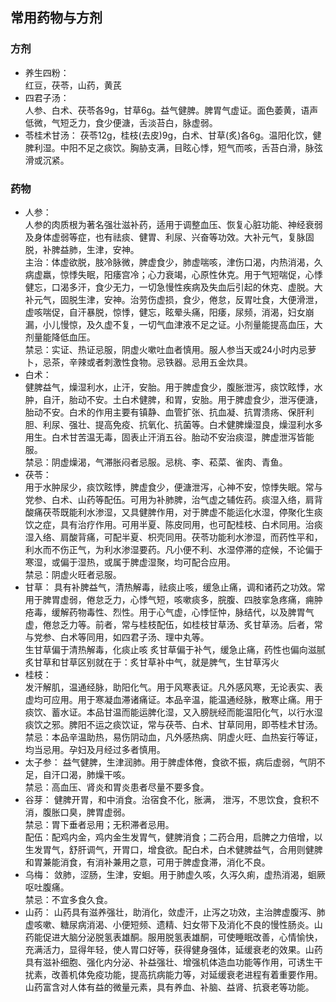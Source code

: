 ## 常用药物与方剂
### 方剂
- 养生四粉：  
  红豆，茯苓，山药，黄芪
- 四君子汤：  
  人参、白术、茯苓各9g，甘草6g。益气健脾。脾胃气虚证。面色萎黄，语声低微，气短乏力，食少便溏，舌淡苔白，脉虚弱。
- 苓桂术甘汤：
  茯苓12g，桂枝(去皮)9g，白术、甘草(炙)各6g。温阳化饮，健脾利湿。中阳不足之痰饮。胸胁支满，目眩心悸，短气而咳，舌苔白滑，脉弦滑或沉紧。
  
### 药物
- 人参：  
  人参的肉质根为著名强壮滋补药，适用于调整血压、恢复心脏功能、神经衰弱及身体虚弱等症，也有祛痰、健胃、利尿、兴奋等功效。大补元气，复脉固脱，补脾益肺，生津，安神。  
  主治：体虚欲脱，肢冷脉微，脾虚食少，肺虚喘咳，津伤口渴，内热消渴，久病虚羸，惊悸失眠，阳痿宫冷；心力衰竭，心原性休克。用于气短喘促，心悸健忘，口渴多汗，食少无力，一切急慢性疾病及失血后引起的休克、虚脱。大补元气，固脱生津，安神。治劳伤虚损，食少，倦怠，反胃吐食，大便滑泄，虚咳喘促，自汗暴脱，惊悸，健忘，眩晕头痛，阳痿，尿频，消渴，妇女崩漏，小儿慢惊，及久虚不复，一切气血津液不足之证。小剂量能提高血压，大剂量能降低血压。  
  禁忌：实证、热证忌服，阴虚火嗽吐血者慎用。服人参当天或24小时内忌萝卜，忌茶，辛辣或者刺激性食物。忌铁器。忌用五金炊具。
- 白术：  
  健脾益气，燥湿利水，止汗，安胎。用于脾虚食少，腹胀泄泻，痰饮眩悸，水肿，自汗，胎动不安。土白术健脾，和胃，安胎。用于脾虚食少，泄泻便溏，胎动不安。白术的作用主要有镇静、血管扩张、抗血凝、抗胃溃疡、保肝利胆、利尿、强壮、提高免疫、抗氧化、抗菌等。白术健脾燥湿良，燥湿利水多用生。白术甘苦温无毒，固表止汗消五谷。胎动不安治痰湿，脾虚泄泻皆能服。  
  禁忌：阴虚燥渴，气滞胀闷者忌服。忌桃、李、菘菜、雀肉、青鱼。
- 茯苓：  
  用于水肿尿少，痰饮眩悸，脾虚食少，便溏泄泻，心神不安，惊悸失眠。常与党参、白术、山药等配伍。可用为补肺脾，治气虚之辅佐药。痰湿入络，肩背酸痛茯苓既能利水渗湿，又具健脾作用，对于脾虚不能运化水湿，停聚化生痰饮之症，具有治疗作用。可用半夏、陈皮同用，也可配桂枝、白术同用。治痰湿入络、肩酸背痛，可配半夏、枳壳同用。茯苓功能利水渗湿，而药性平和，利水而不伤正气，为利水渗湿要药。凡小便不利、水湿停滞的症候，不论偏于寒湿，或偏于湿热，或属于脾虚湿聚，均可配合应用。  
  禁忌：阴虚火旺者忌服。
- 甘草：
  具有补脾益气，清热解毒，祛痰止咳，缓急止痛，调和诸药之功效。常用于脾胃虚弱，倦怠乏力，心悸气短，咳嗽痰多，脘腹、四肢挛急疼痛，痈肿疮毒，缓解药物毒性、烈性。用于心气虚，心悸怔忡，脉结代，以及脾胃气虚，倦怠乏力等。前者，常与桂枝配伍，如桂枝甘草汤、炙甘草汤。后者，常与党参、白术等同用，如四君子汤、理中丸等。  
  生甘草偏于清热解毒，化痰止咳 炙甘草偏于补气，缓急止痛，药性也偏向滋腻 炙甘草和甘草区别就在于：炙甘草补中气，就是脾气，生甘草泻火
- 桂枝：  
  发汗解肌，温通经脉，助阳化气。用于风寒表证。凡外感风寒，无论表实、表虚均可应用。用于寒凝血滞诸痛证。本品辛温，能温通经脉，散寒止痛。用于痰饮、蓄水证。本品甘温而能运脾化湿，又入膀胱经而能温阳化气，以行水湿痰饮之邪。脾阳不运之痰饮证，常与茯苓、白术、甘草同用，即苓桂术甘汤。  
  禁忌：本品辛温助热，易伤阴动血，凡外感热病、阴虚火旺、血热妄行等证，均当忌用。孕妇及月经过多者慎用。
- 太子参：
  益气健脾，生津润肺。用于脾虚体倦，食欲不振，病后虚弱，气阴不足，自汗口渴，肺燥干咳。  
  禁忌：高血压、肾炎和胃炎患者尽量不要多食。
- 谷芽：
  健脾开胃，和中消食。治宿食不化，胀满， 泄泻，不思饮食，食积不消，腹胀口臭，脾胃虚弱。  
  禁忌：胃下垂者忌用；无积滞者忌用。  
  配伍：配鸡内金，鸡内金生发胃气，健脾消食；二药合用，启脾之力倍增，以生发胃气，舒肝调气，开胃口，增食欲。配白术，白术健脾益气，合用则健脾和胃兼能消食，有消补兼用之意，可用于脾虚食滞，消化不良。
- 乌梅：
  敛肺，涩肠，生津，安蛔。用于肺虚久咳，久泻久痢，虚热消渴，蛔厥呕吐腹痛。  
  禁忌：不宜多食久食。
- 山药：
  山药具有滋养强壮，助消化，敛虚汗，止泻之功效，主治脾虚腹泻、肺虚咳嗽、糖尿病消渴、小便短频、遗精、妇女带下及消化不良的慢性肠炎。山药能促进大脑分泌脱氢表雄酮。服用脱氢表雄酮，可使睡眠改善，心情愉快，充满活力，显得年轻，使人胃口好等，获得健身强体，延缓衰老的效果。山药具有滋补细胞、强化内分泌、补益强壮、增强机体造血功能等作用，可诱生干扰素，改善机体免疫功能，提高抗病能力等，对延缓衰老进程有着重要作用。山药富含对人体有益的微量元素，具有养血、补脑、益肾、抗衰老等功能。
